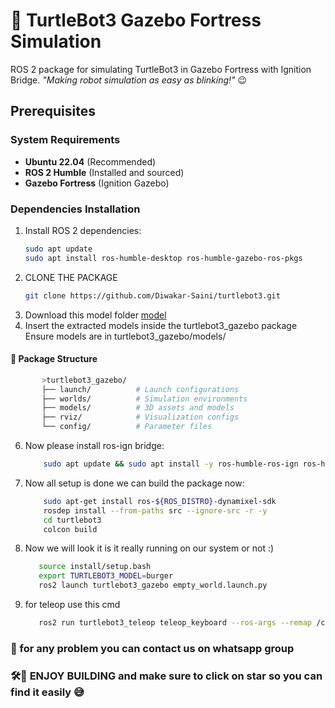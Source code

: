   # 🐢 TurtleBot3 Gazebo Fortress Simulation

ROS 2 package for simulating TurtleBot3 in Gazebo Fortress with Ignition Bridge.
*"Making robot simulation as easy as blinking!"* 😉
## Prerequisites

### System Requirements
- **Ubuntu 22.04** (Recommended)
- **ROS 2 Humble** (Installed and sourced)
- **Gazebo Fortress** (Ignition Gazebo)

### Dependencies Installation

1. Install ROS 2 dependencies:
   ```bash
   sudo apt update
   sudo apt install ros-humble-desktop ros-humble-gazebo-ros-pkgs
   ```
2. CLONE THE PACKAGE
   ```bash
   git clone https://github.com/Diwakar-Saini/turtlebot3.git
   ```
3. Download this model folder [model](https://drive.google.com/file/d/1jzBQDj69v0LL9O5XnWncsXz-BuB_d52D/view?usp=sharing)  
4. Insert the extracted models  inside the turtlebot3_gazebo package
   Ensure models are in turtlebot3_gazebo/models/
  #### 📂 Package Structure
   ```bash
          >turtlebot3_gazebo/
          ├── launch/          # Launch configurations
          ├── worlds/          # Simulation environments
          ├── models/          # 3D assets and models
          ├── rviz/            # Visualization configs
          └── config/          # Parameter files
   ```
6. Now please install ros-ign bridge:
   ``` bash
       sudo apt update && sudo apt install -y ros-humble-ros-ign ros-humble-ros-ign-bridge ros-humble-ros-ign-gazebo ros-humble-ros-ign-gazebo-demos ros-humble-ros-ign-image ignition-fortress
   ```
7. Now all setup is done we can build the package now:
   ``` bash
       sudo apt-get install ros-${ROS_DISTRO}-dynamixel-sdk
       rosdep install --from-paths src --ignore-src -r -y
       cd turtlebot3
       colcon build
   ```
8. Now we will look it is it really running on our system or not :)
   ```BASH
      source install/setup.bash
      export TURTLEBOT3_MODEL=burger
      ros2 launch turtlebot3_gazebo empty_world.launch.py     
   ```
9. for teleop use this cmd
    ```bash
       ros2 run turtlebot3_teleop teleop_keyboard --ros-args --remap /cmd_vel:=/cmd_vel_unstamped
    ```
 ###  🚨 for any problem you can contact us on whatsapp group 
 ### 🛠️🤖 ENJOY BUILDING and make sure to click on star so you can find it easily 😅
    


